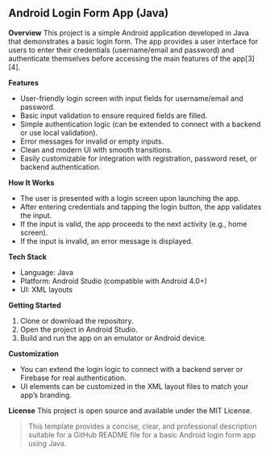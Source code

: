 ## Android Login Form App (Java) 
**Overview**
This project is a simple Android application developed in Java that demonstrates a basic login form. The app provides a user interface for users to enter their credentials (username/email and password) and authenticate themselves before accessing the main features of the app[3][4].

**Features**
- User-friendly login screen with input fields for username/email and password.
- Basic input validation to ensure required fields are filled.
- Simple authentication logic (can be extended to connect with a backend or use local validation).
- Error messages for invalid or empty inputs.
- Clean and modern UI with smooth transitions.
- Easily customizable for integration with registration, password reset, or backend authentication.

**How It Works**
- The user is presented with a login screen upon launching the app.
- After entering credentials and tapping the login button, the app validates the input.
- If the input is valid, the app proceeds to the next activity (e.g., home screen).
- If the input is invalid, an error message is displayed.

**Tech Stack**
- Language: Java
- Platform: Android Studio (compatible with Android 4.0+)
- UI: XML layouts

**Getting Started**
1. Clone or download the repository.
2. Open the project in Android Studio.
3. Build and run the app on an emulator or Android device.

**Customization**
- You can extend the login logic to connect with a backend server or Firebase for real authentication.
- UI elements can be customized in the XML layout files to match your app’s branding.

**License**
This project is open source and available under the MIT License.

> This template provides a concise, clear, and professional description suitable for a GitHub README file for a basic Android login form app using Java.
